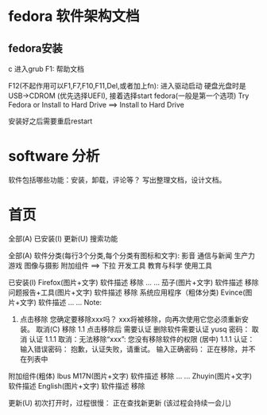# fedora 软件架构文档

## fedora安装
c 进入grub
F1: 帮助文档

F12(不起作用可以F1,F7,F10,F11,Del,或者加上fn): 进入驱动启动 硬盘光盘时是USB->CDROM (优先选择UEFI), 接着选择start fedora(一般是第一个选项)
Try Fedora or Install to Hard Drive ==> Install to Hard Drive

安装好之后需要重启restart


# software 分析
软件包括哪些功能：安装，卸载，评论等？
写出整理文档，设计文档。


# 首页
全部(A) 已安装(I) 更新(U) 搜索功能

全部(A)
软件分类(每行3个分类,每个分类有图标和文字):
影音 通信与新闻 生产力
游戏 图像与摄影 附加组件 
==> 下拉 开发工具 教育与科学 使用工具

已安装(I)
Firefox(图片+文字)              软件描述 移除
...
...
茄子(图片+文字)                 软件描述 移除
问题报告+工具(图片+文字)        软件描述 移除
系统应用程序（粗体分类)
Evince(图片+文字)               软件描述
...
...
Note:
1. 点击移除
您确定要移除xxx吗？
xxx将被移除，向再次使用它您必须重新安装。
取消(C) 移除
1.1 点击移除后
需要认证
删除软件需要认证
yusq
密码：
取消    认证
1.1.1   取消：无法移除“xxx”: 您没有移除软件的权限 (居中)
1.1.1   认证：
输入错误密码： 抱歉，认证失败，请重试。
输入正确密码： 正在移除，并不在列表中

附加组件(粗体)
lbus M17N(图片+文字)            软件描述 移除
...
...
Zhuyin(图片+文字)               软件描述
English(图片+文字)              软件描述 移除

更新(U)
初次打开时，过程很慢：
正在查找新更新
(该过程会持续一会儿)


